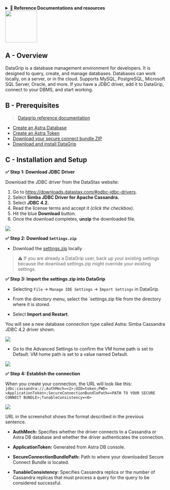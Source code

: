 <details>
<summary><b> 📖 Reference Documentations and resources</b></summary>
<ol>
<li><a href="https://docs.datastax.com/en/astra/docs/db-integration-datagrip.html"><b>📖 Astra Docs</b> - Reference documentation</a>
<li><a href="https://www.sestevez.com/astra-datagrip/">Instructions described in **Sebastian Estevez Blog post**</a>
</ol>
</details>

<img src="https://raw.githubusercontent.com/datastaxdevs/awesome-astra/main/datagrip/logo-datagrip.png" height="100px" />

## A - Overview

DataGrip is a database management environment for developers. It is designed to query, create, and manage databases. Databases can work locally, on a server, or in the cloud. Supports MySQL, PostgreSQL, Microsoft SQL Server, Oracle, and more. If you have a JDBC driver, add it to DataGrip, connect to your DBMS, and start working.

## B - Prerequisites

> [Datagrip reference documentation](https://www.jetbrains.com/help/datagrip/quick-start-with-datagrip.html)

- [Create an Astra Database](https://github.com/datastaxdevs/awesome-astra/wiki/Create-an-AstraDB-Instance)
- [Create an Astra Token](https://github.com/datastaxdevs/awesome-astra/wiki/Create-an-Astra-Token)
- [Download your secure connect bundle ZIP](https://github.com/datastaxdevs/awesome-astra/wiki/Download-the-secure-connect-bundle)
- [Download and install DataGrip](https://www.jetbrains.com/datagrip/download/)

## C - Installation and Setup

**✅ Step 1: Download JDBC Driver**

Download the JDBC driver from the DataStax website:

1. Go to https://downloads.datastax.com/#odbc-jdbc-drivers.
2. Select **Simba JDBC Driver for Apache Cassandra.**
3. Select **JDBC 4.2.**
4. Read the license terms and accept it _(click the checkbox)._
5. Hit the blue **Download** button.
6. Once the download completes, **unzip** the downloaded file.

<img src="https://raw.githubusercontent.com/datastaxdevs/awesome-astra/main/pentaho-data-integration/img/download-drivers.png" />

**✅ Step 2: Download `Settings.zip`**

- Download the [settings.zip](https://datastax-21b7c7df5342.intercom-attachments-7.com/i/o/232268459/929cbfa881f4423cceb8b3b2/settings.zip) locally

> ⚠️ If you are already a DataGrip user, back up your existing settings because the download settings.zip might override your existing settings.

**✅ Step 3: Import the settings.zip into DataGrip**

- Selecting `File` → `Manage IDE Settings` → `Import Settings` in DataGrip.

- From the directory menu, select the `settings.zip file from the directory where it is stored.

- Select **Import and Restart**.

You will see a new database connection type called Astra: Simba Cassandra JDBC 4.2 driver shown.

<img src="/img/datagrip/pic1.png" />

- Go to the Advanced Settings to confirm the VM home path is set to Default. VM home path is set to a value named Default.

<img src="/img/datagrip/pic2.png" />

**✅ Step 4: Establish the connection**

When you create your connection, the URL will look like this: `jdbc:cassandra://;AuthMech=<2>;UID=token;PWD=<ApplicationToken>;SecureConnectionBundlePath=<PATH TO YOUR SECURE CONNECT BUNDLE>;TunableConsistency=<6>`

<img src="v/img/datagrip/pic3.png" />

URL in the screenshot shows the format described in the previous sentence.

- **AuthMech:** Specifies whether the driver connects to a Cassandra or Astra DB database and whether the driver authenticates the connection.

- **ApplicationToken:** Generated from Astra DB console.

- **SecureConnectionBundlePath:** Path to where your downloaded Secure Connect Bundle is located.

- **TunableConsistency:** Specifies Cassandra replica or the number of Cassandra replicas that must process a query for the query to be considered successful.
